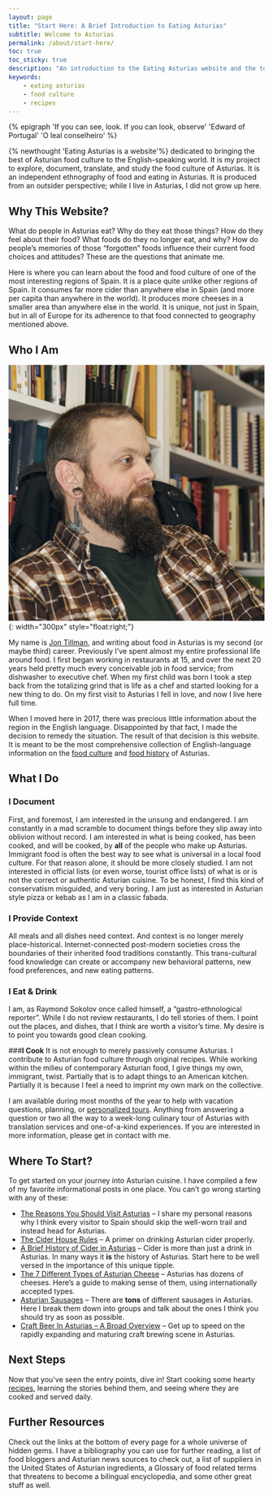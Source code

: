 ```yaml
---
layout: page
title: "Start Here: A Brief Introduction to Eating Asturias"
subtitle: Welcome to Asturias
permalink: /about/start-here/
toc: true
toc_sticky: true
description: "An introduction to the Eating Asturias website and the topics it covers: recipes, food culture, places to visit, and a brief bio of the author; Jon Tillman"
keywords:
    - eating asturias
    - food culture
    - recipes
---
```


{% epigraph 'If you can see, look. If you can look, observe' 'Edward of Portugal' 'O leal conselheiro' %}

{% newthought 'Eating Asturias is a website'%} dedicated to bringing the best of Asturian food culture to the English-speaking world. It is my project to explore, document, translate, and study the food culture of Asturias. It is an independent ethnography of food and eating in Asturias. It is produced from an outsider perspective; while I live in Asturias, I did not grow up here.

## Why This Website?
What do people in Asturias eat? Why do they eat those things? How do they feel about their food? What foods do they no longer eat, and why? How do people’s memories of those “forgotten” foods influence their current food choices and attitudes? These are the questions that animate me.

Here is where you can learn about the food and food culture of one of the most interesting regions of Spain. It is a place quite unlike other regions of Spain. It consumes far more cider than anywhere else in Spain (and more per capita than anywhere in the world). It produces more cheeses in a smaller area than anywhere else in the world. It is unique, not just in Spain, but in all of Europe for its adherence to that food connected to geography mentioned above. 

## Who I Am
![Jon Tillman](/assets/images/branding/Jon.jpeg){: width="300px" style="float:right;"}

My name is [Jon Tillman](/about/jon/), and writing about food in Asturias is my second (or maybe third) career. Previously I’ve spent almost my entire professional life around food. I first began working in restaurants at 15, and over the next 20 years held pretty much every conceivable job in food service; from dishwasher to executive chef. When my first child was born I took a step back from the totalizing grind that is life as a chef and started looking for a new thing to do. On my first visit to Asturias I fell in love, and now I live here full time.

When I moved here in 2017, there was precious little information about the region in the English language. Disappointed by that fact, I made the decision to remedy the situation. The result of that decision is this website. It is meant to be the most comprehensive collection of English-language information on the [food culture](/culture/) and [food history](/culture/history/) of Asturias.

## What I Do

### **I Document**
First, and foremost, I am interested in the unsung and endangered. I am constantly in a mad scramble to document things before they slip away into oblivion without record. I am interested in what is being cooked, has been cooked, and will be cooked, by **all** of the people who make up Asturias. Immigrant food is often the best way to see what is universal in a local food culture. For that reason alone, it should be more closely studied. I am not interested in official lists (or even worse, tourist office lists) of what is or is not the correct or authentic Asturian cuisine. To be honest, I find this kind of conservatism misguided, and very boring. I am just as interested in Asturian style pizza or kebab as I am in a classic fabada.

### **I Provide Context**
All meals and all dishes need context. And context is no longer merely place-historical. Internet-connected post-modern societies cross the boundaries of their inherited food traditions constantly. This trans-cultural food knowledge can create or accompany new behavioral patterns, new food preferences, and new eating patterns.

### **I Eat & Drink**
I am, as Raymond Sokolov once called himself, a “gastro-ethnological reporter”. While I do not review restaurants, I do tell stories of them. I point out the places, and dishes, that I think are worth a visitor’s time. My desire is to point you towards good clean cooking.

###**I Cook**
It is not enough to merely passively consume Asturias. I contribute to Asturian food culture through original recipes. While working within the milieu of contemporary Asturian food, I give things my own, immigrant, twist. Partially that is to adapt things to an American kitchen. Partially it is because I feel a need to imprint my own mark on the collective.

I am available during most months of the year to help with vacation questions, planning, or [personalized tours](/visit/tours/). Anything from answering a question or two all the way to a week-long culinary tour of Asturias with translation services and one-of-a-kind experiences. If you are interested in more information, please get in contact with me.

## Where To Start?
To get started on your journey into Asturian cuisine. I have compiled a few of my favorite informational posts in one place. You can’t go wrong starting with any of these:

- [The Reasons You Should Visit Asturias](/visit/) – I share my personal reasons why I think every visitor to Spain should skip the well-worn trail and instead head for Asturias.
- [The Cider House Rules](/culture/cider-ritual/) – A primer on drinking Asturian cider properly.
- [A Brief History of Cider in Asturias](https://eatingasturias.com/wiki/A_Brief_History_of_Cider_in_Asturias "A Brief History of Cider in Asturias") – Cider is more than just a drink in Asturias. In many ways it **is** the history of Asturias. Start here to be well versed in the importance of this unique tipple.
- [The 7 Different Types of Asturian Cheese](https://eatingasturias.com/wiki/The_7_Different_Types_of_Asturian_Cheese "The 7 Different Types of Asturian Cheese") – Asturias has dozens of cheeses. Here’s a guide to making sense of them, using internationally accepted types.
- [Asturian Sausages](https://eatingasturias.com/wiki/Asturian_Sausages "Asturian Sausages") – There are **tons** of different sausages in Asturias. Here I break them down into groups and talk about the ones I think you should try as soon as possible.
- [Craft Beer In Asturias – A Broad Overview](https://eatingasturias.com/wiki/Craft_Beer_In_Asturias "Craft Beer In Asturias") – Get up to speed on the rapidly expanding and maturing craft brewing scene in Asturias.

## Next Steps
Now that you've seen the entry points, dive in! Start cooking some hearty [recipes](/recipes/), learning the stories behind them, and seeing where they are cooked and served daily.

## Further Resources
Check out the links at the bottom of every page for a whole universe of hidden gems. I have a bibliography you can use for further reading, a list of food bloggers and Asturian news sources to check out, a list of suppliers in the United States of Asturian ingredients, a Glossary of food related terms that threatens to become a bilingual encyclopedia, and some other great stuff as well.